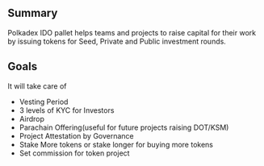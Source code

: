 ## Summary

Polkadex IDO pallet helps teams and projects to raise capital for their work by issuing tokens for Seed, Private and Public investment rounds.

## Goals

It will take care of

- Vesting Period
- 3 levels of KYC for Investors
- Airdrop
- Parachain Offering(useful for future projects raising DOT/KSM)
- Project Attestation by Governance
- Stake More tokens or stake longer for buying more tokens
- Set commission for token project

